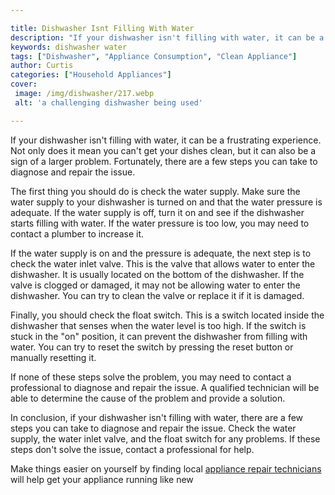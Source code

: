 ```yaml
---

title: Dishwasher Isnt Filling With Water
description: "If your dishwasher isn't filling with water, it can be a frustrating experience. Not only does it mean you can't get your dishes c...learn more"
keywords: dishwasher water
tags: ["Dishwasher", "Appliance Consumption", "Clean Appliance"]
author: Curtis
categories: ["Household Appliances"]
cover: 
 image: /img/dishwasher/217.webp
 alt: 'a challenging dishwasher being used'

---
```


If your dishwasher isn't filling with water, it can be a frustrating experience. Not only does it mean you can't get your dishes clean, but it can also be a sign of a larger problem. Fortunately, there are a few steps you can take to diagnose and repair the issue.

The first thing you should do is check the water supply. Make sure the water supply to your dishwasher is turned on and that the water pressure is adequate. If the water supply is off, turn it on and see if the dishwasher starts filling with water. If the water pressure is too low, you may need to contact a plumber to increase it.

If the water supply is on and the pressure is adequate, the next step is to check the water inlet valve. This is the valve that allows water to enter the dishwasher. It is usually located on the bottom of the dishwasher. If the valve is clogged or damaged, it may not be allowing water to enter the dishwasher. You can try to clean the valve or replace it if it is damaged.

Finally, you should check the float switch. This is a switch located inside the dishwasher that senses when the water level is too high. If the switch is stuck in the "on" position, it can prevent the dishwasher from filling with water. You can try to reset the switch by pressing the reset button or manually resetting it.

If none of these steps solve the problem, you may need to contact a professional to diagnose and repair the issue. A qualified technician will be able to determine the cause of the problem and provide a solution.

In conclusion, if your dishwasher isn't filling with water, there are a few steps you can take to diagnose and repair the issue. Check the water supply, the water inlet valve, and the float switch for any problems. If these steps don't solve the issue, contact a professional for help.

Make things easier on yourself by finding local <a href="/pages/appliance-repair-technicians/">appliance repair technicians</a> will help get your appliance running like new